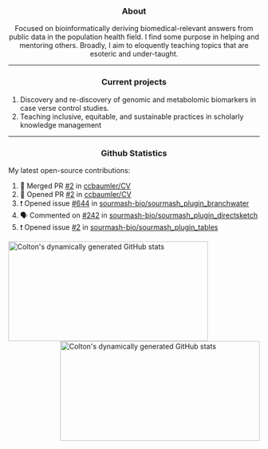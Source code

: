 <!--
Inspiration derived from:
1. https://zzetao.github.io/awesome-github-profile/
2. https://github.com/spcanelon
3. https://github.com/tallguyjenks

Tools used:
1. https://github.com/anuraghazra/github-readme-stats
2. https://github.com/jamesgeorge007/github-activity-readme
3. https://github.com/topics/profile-readme
-->

<h3 align="center">About</h3>

<p align="center">
Focused on bioinformatically deriving biomedical-relevant answers from public data in the population health field. 
I find some purpose in helping and mentoring others. Broadly, I aim to eloquently teaching topics that are esoteric and under-taught.
</p>

---

<h3 align="center">Current projects</h3>

1. Discovery and re-discovery of genomic and metabolomic biomarkers in case verse control studies.
2. Teaching inclusive, equitable, and sustainable practices in scholarly knowledge management

---

<h3 align="center">Github Statistics</h3>

My latest open-source contributions:

<!--START_SECTION:activity-->
1. 🎉 Merged PR [#2](https://github.com/ccbaumler/CV/pull/2) in [ccbaumler/CV](https://github.com/ccbaumler/CV)
2. 💪 Opened PR [#2](https://github.com/ccbaumler/CV/pull/2) in [ccbaumler/CV](https://github.com/ccbaumler/CV)
3. ❗ Opened issue [#644](https://github.com/sourmash-bio/sourmash_plugin_branchwater/issues/644) in [sourmash-bio/sourmash_plugin_branchwater](https://github.com/sourmash-bio/sourmash_plugin_branchwater)
4. 🗣 Commented on [#242](https://github.com/sourmash-bio/sourmash_plugin_directsketch/issues/242#issuecomment-2813581192) in [sourmash-bio/sourmash_plugin_directsketch](https://github.com/sourmash-bio/sourmash_plugin_directsketch)
5. ❗ Opened issue [#2](https://github.com/sourmash-bio/sourmash_plugin_tables/issues/2) in [sourmash-bio/sourmash_plugin_tables](https://github.com/sourmash-bio/sourmash_plugin_tables)
<!--END_SECTION:activity-->

<a href="https://github.com/ccbaumler">
  <img height="200" width=400 align="left" alt="Colton's dynamically generated GitHub stats" src="https://github-readme-stats.vercel.app/api?username=ccbaumler&show_icons=true&title_color=434d58&icon_color=fa8072&ring_color=ba55d3"/>
</a>
<a href="https://github.com/ccbaumler">
  <img height="200" width=400 align="right" alt="Colton's dynamically generated GitHub stats" src="https://github-readme-stats.vercel.app/api/top-langs/?username=ccbaumler&layout=compact&langs_count=6&card_width=320&title_color=434d58&hide=Standard%20ML,%20TeX,%20Jupyter%20Notebook" />
</a>

